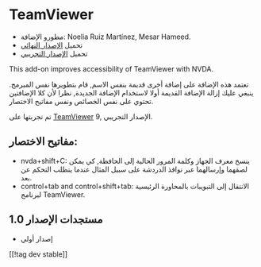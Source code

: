# TeamViewer #

*	مطورو الإضافة: Noelia Ruiz Martínez, Mesar Hameed.
*	تحميل [الإصدار النهائي][1]
*	تحميل [الإصدار التجريبي][2]

This add-on improves accessibility of TeamViewer with NVDA.

تعتمد هذه الإضافة على إضافة أخرى قديمة بنفس الاسم, قام بتطويرها نفس
المبرمج. ينبغي عليك إزالة الإضافة القديمة أولا لاستخدام الإضافة الجديدة,
نظرا لأن كلا الإضافتين تحتوي على نفس الخصائص ونفس مفاتيح الاختصار.

تم تجربتها على [TeamViewer][3] 9, الإصدار التجريبي.

## مفاتيح الاختصار: ##

*	nvda+shift+C: ينسخ معرف الجهاز وكلمة المرور الحالية إلى الحافظة, كي يمكن
  لصقهما وإرسالهما عبر نوافذ الدردشة على سبيل المثال عندما يتطلب التحكم عن
  بعد.
*	control+tab and control+shift+tab: الانتقال إلى التبويبات بالمحاورة
  الرئيسية لبرنامج TeamViewer.

## مستجدات الإصدار 1.0 ##
*	 إصدار أولي

[[!tag dev stable]]

[1]: http://addons.nvda-project.org/files/get.php?file=tv

[2]: http://addons.nvda-project.org/files/get.php?file=tv-dev

[3]: http://www.teamviewer.com
